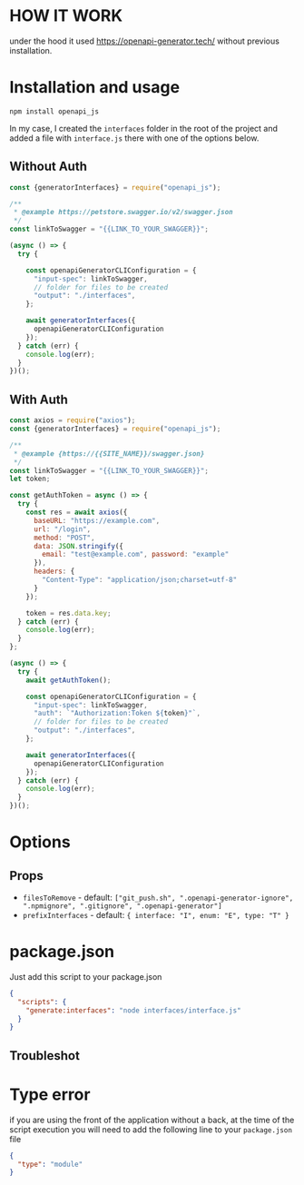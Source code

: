 # HOW IT WORK

under the hood it used https://openapi-generator.tech/ without previous installation.

# Installation and usage

```npm install openapi_js```

In my case, I created the `interfaces` folder in the root of the project and added a file with `interface.js` there with one of the options below.

## Without Auth
```js
const {generatorInterfaces} = require("openapi_js");

/**
 * @example https://petstore.swagger.io/v2/swagger.json
 */
const linkToSwagger = "{{LINK_TO_YOUR_SWAGGER}}";

(async () => {
  try {

    const openapiGeneratorCLIConfiguration = {
      "input-spec": linkToSwagger,
      // folder for files to be created
      "output": "./interfaces",
    };

    await generatorInterfaces({
      openapiGeneratorCLIConfiguration
    });
  } catch (err) {
    console.log(err);
  }
})();
```

## With Auth
```js
const axios = require("axios");
const {generatorInterfaces} = require("openapi_js");

/**
 * @example {https://{{SITE_NAME}}/swagger.json}
 */
const linkToSwagger = "{{LINK_TO_YOUR_SWAGGER}}";
let token;

const getAuthToken = async () => {
  try {
    const res = await axios({
      baseURL: "https://example.com",
      url: "/login",
      method: "POST",
      data: JSON.stringify({
        email: "test@example.com", password: "example"
      }),
      headers: {
        "Content-Type": "application/json;charset=utf-8"
      }
    });

    token = res.data.key;
  } catch (err) {
    console.log(err);
  }
};

(async () => {
  try {
    await getAuthToken();

    const openapiGeneratorCLIConfiguration = {
      "input-spec": linkToSwagger,
      "auth": `"Authorization:Token ${token}"`,
      // folder for files to be created
      "output": "./interfaces",
    };

    await generatorInterfaces({
      openapiGeneratorCLIConfiguration
    });
  } catch (err) {
    console.log(err);
  }
})();
```

# Options

## Props

- `filesToRemove` - default: ```["git_push.sh", ".openapi-generator-ignore", ".npmignore", ".gitignore", ".openapi-generator"]```
- `prefixInterfaces` - default: ```{
  interface: "I", enum: "E", type: "T"
}```

# package.json

Just add this script to your package.json
```json
{
  "scripts": {
    "generate:interfaces": "node interfaces/interface.js"
  }
}
```

## Troubleshot

# Type error

if you are using the front of the application without a back, at the time of the script execution you will need to add the following line to your `package.json` file

```json
{
  "type": "module"
}
```